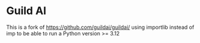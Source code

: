 # Guild AI

This is a fork of https://github.com/guildai/guildai/ using importlib instead of imp to be able to run a Python version >= 3.12
